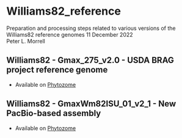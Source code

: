 # Williams82_reference
Preparation and processing steps related to various versions of the Williams82 reference genomes
11 December 2022 \
Peter L. Morrell

## Williams82 - Gmax_275_v2.0 - USDA BRAG project reference genome
* Available on [Phytozome](https://phytozome-next.jgi.doe.gov/info/Gmax_Wm82_a2_v1)

## Williams82 - GmaxWm82ISU_01_v2_1 - New PacBio-based assembly
* Available on [Phytozome](https://phytozome-next.jgi.doe.gov/info/GmaxWm82ISU_01_v2_1) 
